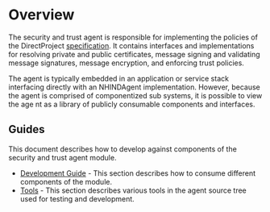 # Overview

The security and trust agent is responsible for implementing the policies of the DirectProject [specification](http://wiki.directproject.org/w/images/e/e6/Applicability_Statement_for_Secure_Health_Transport_v1.2.pdf). It contains interfaces and implementations for resolving private and public certificates, message signing and validating message signatures, message encryption, and enforcing trust policies.

The agent is typically embedded in an application or service stack interfacing directly with an NHINDAgent implementation. However, because the agent is comprised of componentized sub systems, it is possible to view the age nt as a library of publicly consumable components and interfaces.


## Guides

This document describes how to develop against components of the security and trust agent module.

* [Development Guide](DevGuide) - This section describes how to consume different components of the module.
* [Tools](Tools) - This section describes various tools in the agent source tree used for testing and development.